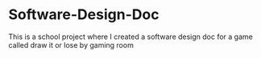 # Software-Design-Doc
This is a school project where I created a software design doc for a game called draw it or lose by gaming room
